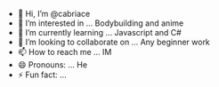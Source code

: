 - 👋 Hi, I’m @cabriace
- 👀 I’m interested in ... Bodybuilding and anime
- 🌱 I’m currently learning ... Javascript and C#
- 💞️ I’m looking to collaborate on ... Any beginner work
- 📫 How to reach me ... IM
- 😄 Pronouns: ... He
- ⚡ Fun fact: ...

<!---
cabriace/cabriace is a ✨ special ✨ repository because its `README.md` (this file) appears on your GitHub profile.
You can click the Preview link to take a look at your changes.
--->
